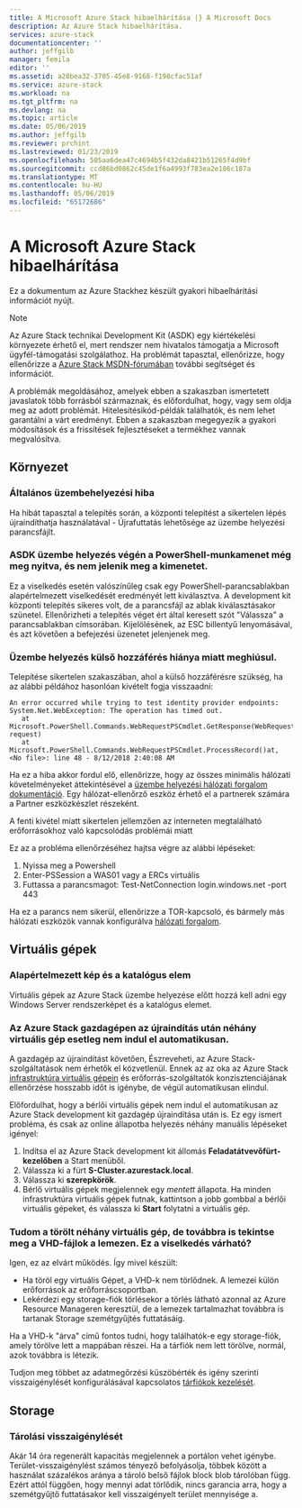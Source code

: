 ```yaml
---
title: A Microsoft Azure Stack hibaelhárítása |} A Microsoft Docs
description: Az Azure Stack hibaelhárítása.
services: azure-stack
documentationcenter: ''
author: jeffgilb
manager: femila
editor: ''
ms.assetid: a20bea32-3705-45e8-9168-f198cfac51af
ms.service: azure-stack
ms.workload: na
ms.tgt_pltfrm: na
ms.devlang: na
ms.topic: article
ms.date: 05/06/2019
ms.author: jeffgilb
ms.reviewer: prchint
ms.lastreviewed: 01/23/2019
ms.openlocfilehash: 505aa6dea47c4694b5f432da8421b51265f4d9bf
ms.sourcegitcommit: ccd86bd0862c45de1f6a4993f783ea2e186c187a
ms.translationtype: MT
ms.contentlocale: hu-HU
ms.lasthandoff: 05/06/2019
ms.locfileid: "65172686"
---
```

# <a name="microsoft-azure-stack-troubleshooting"></a>A Microsoft Azure Stack hibaelhárítása

Ez a dokumentum az Azure Stackhez készült gyakori hibaelhárítási információt nyújt. 

> [!NOTE]
> Az Azure Stack technikai Development Kit (ASDK) egy kiértékelési környezete érhető el, mert rendszer nem hivatalos támogatja a Microsoft ügyfél-támogatási szolgálathoz. Ha problémát tapasztal, ellenőrizze, hogy ellenőrizze a [Azure Stack MSDN-fórumában](https://social.msdn.microsoft.com/Forums/azure/home?forum=azurestack) további segítséget és információt.  

A problémák megoldásához, amelyek ebben a szakaszban ismertetett javaslatok több forrásból származnak, és előfordulhat, hogy, vagy sem oldja meg az adott problémát. Hitelesítésikód-példák találhatók, és nem lehet garantálni a várt eredményt. Ebben a szakaszban megegyezik a gyakori módosítások és a frissítések fejlesztéseket a termékhez vannak megvalósítva.

## <a name="deployment"></a>Környezet
### <a name="general-deployment-failure"></a>Általános üzembehelyezési hiba
Ha hibát tapasztal a telepítés során, a központi telepítést a sikertelen lépés újraindíthatja használatával - Újrafuttatás lehetősége az üzembe helyezési parancsfájlt.  

### <a name="at-the-end-of-asdk-deployment-the-powershell-session-is-still-open-and-doesnt-show-any-output"></a>ASDK üzembe helyezés végén a PowerShell-munkamenet még meg nyitva, és nem jelenik meg a kimenetet.
Ez a viselkedés esetén valószínűleg csak egy PowerShell-parancsablakban alapértelmezett viselkedését eredményét lett kiválasztva. A development kit központi telepítés sikeres volt, de a parancsfájl az ablak kiválasztásakor szünetel. Ellenőrizheti a telepítés véget ért által keresett szót "Válassza" a parancsablakban címsorában.  Kijelölésének, az ESC billentyű lenyomásával, és azt követően a befejezési üzenetet jelenjenek meg.

### <a name="deployment-fails-due-to-lack-of-external-access"></a>Üzembe helyezés külső hozzáférés hiánya miatt meghiúsul.
Telepítése sikertelen szakaszában, ahol a külső hozzáférésre szükség, ha az alábbi példához hasonlóan kivételt fogja visszaadni:

```
An error occurred while trying to test identity provider endpoints: System.Net.WebException: The operation has timed out.
   at Microsoft.PowerShell.Commands.WebRequestPSCmdlet.GetResponse(WebRequest request)
   at Microsoft.PowerShell.Commands.WebRequestPSCmdlet.ProcessRecord()at, <No file>: line 48 - 8/12/2018 2:40:08 AM
```
Ha ez a hiba akkor fordul elő, ellenőrizze, hogy az összes minimális hálózati követelményeket áttekintésével a [üzembe helyezési hálózati forgalom dokumentáció](deployment-networking.md). Egy hálózat-ellenőrző eszköz érhető el a partnerek számára a Partner eszközkészlet részeként.

A fenti kivétel miatt sikertelen jellemzően az interneten megtalálható erőforrásokhoz való kapcsolódás problémái miatt

Ez az a probléma ellenőrzéséhez hajtsa végre az alábbi lépéseket:

1. Nyissa meg a Powershell
2. Enter-PSSession a WAS01 vagy a ERCs virtuális
3. Futtassa a parancsmagot: Test-NetConnection login.windows.net -port 443

Ha ez a parancs nem sikerül, ellenőrizze a TOR-kapcsoló, és bármely más hálózati eszközök vannak konfigurálva [hálózati forgalom](azure-stack-network.md).

## <a name="virtual-machines"></a>Virtuális gépek
### <a name="default-image-and-gallery-item"></a>Alapértelmezett kép és a katalógus elem
Virtuális gépek az Azure Stack üzembe helyezése előtt hozzá kell adni egy Windows Server rendszerképet és a katalógus elemet.

### <a name="after-restarting-my-azure-stack-host-some-vms-may-not-automatically-start"></a>Az Azure Stack gazdagépen az újraindítás után néhány virtuális gép esetleg nem indul el automatikusan.
A gazdagép az újraindítást követően, Észreveheti, az Azure Stack-szolgáltatások nem érhetők el közvetlenül.  Ennek az az oka az Azure Stack [infrastruktúra virtuális gépein](../asdk/asdk-architecture.md#virtual-machine-roles ) és erőforrás-szolgáltatók konzisztenciájának ellenőrzése hosszabb időt is igénybe, de végül automatikusan elindul.

Előfordulhat, hogy a bérlői virtuális gépek nem indul el automatikusan az Azure Stack development kit gazdagép újraindítása után is. Ez egy ismert probléma, és csak az online állapotba helyezés néhány manuális lépéseket igényel:

1.  Indítsa el az Azure Stack development kit állomás **Feladatátvevőfürt-kezelőben** a Start menüből.
2.  Válassza ki a fürt **S-Cluster.azurestack.local**.
3.  Válassza ki **szerepkörök**.
4.  Bérlő virtuális gépek megjelennek egy *mentett* állapota. Ha minden infrastruktúra virtuális gépek futnak, kattintson a jobb gombbal a bérlői virtuális gépeket, és válassza ki **Start** folytatni a virtuális gép.

### <a name="i-have-deleted-some-virtual-machines-but-still-see-the-vhd-files-on-disk-is-this-behavior-expected"></a>Tudom a törölt néhány virtuális gép, de továbbra is tekintse meg a VHD-fájlok a lemezen. Ez a viselkedés várható?
Igen, ez az elvárt működés. Így mivel készült:

* Ha töröl egy virtuális Gépet, a VHD-k nem törlődnek. A lemezei külön erőforrások az erőforráscsoportban.
* Lekérdezi egy storage-fiók törlésekor a törlés látható azonnal az Azure Resource Manageren keresztül, de a lemezek tartalmazhat továbbra is tartanak Storage szemétgyűjtés futtatásáig.

Ha a VHD-k "árva" című fontos tudni, hogy találhatók-e egy storage-fiók, amely törölve lett a mappában részei. Ha a tárfiók nem lett törölve, normál, azok továbbra is létezik.

Tudjon meg többet az adatmegőrzési küszöbérték és igény szerinti visszaigénylését konfigurálásával kapcsolatos [tárfiókok kezelését](azure-stack-manage-storage-accounts.md).

## <a name="storage"></a>Storage
### <a name="storage-reclamation"></a>Tárolási visszaigénylését
Akár 14 óra regenerált kapacitás megjelennek a portálon vehet igénybe. Terület-visszaigénylést számos tényező befolyásolja, többek között a használat százalékos aránya a tároló belső fájlok block blob tárolóban függ. Ezért attól függően, hogy mennyi adat törlődik, nincs garancia arra, hogy a szemétgyűjtő futtatásakor kell visszaigényelt terület mennyisége a.

